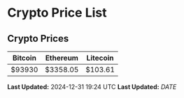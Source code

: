 # Crypto Price List

## Crypto Prices
| Bitcoin | Ethereum | Litecoin |
| ------- | -------- | -------- |
| $93930 | $3358.05 | $103.61 |
**Last Updated:** 2024-12-31 19:24 UTC
**Last Updated:** $DATE$
